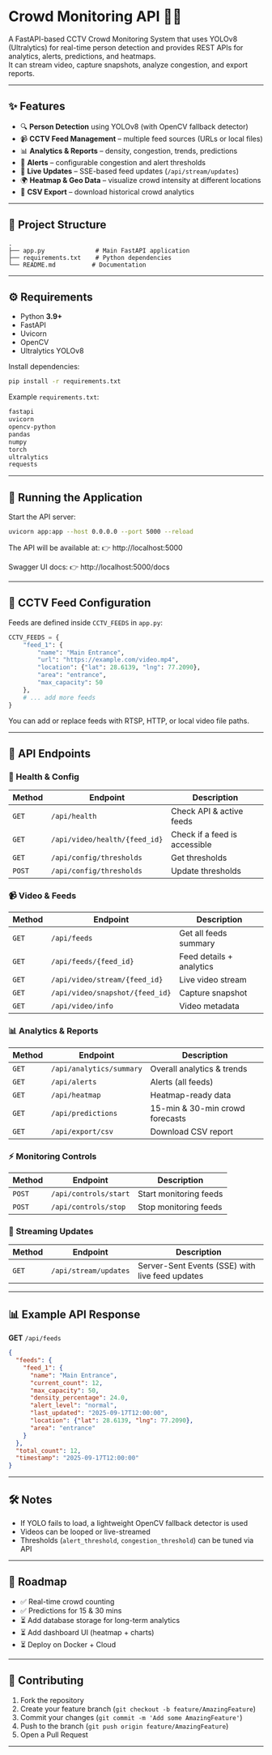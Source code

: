 # Crowd Monitoring API 🚦👥

A FastAPI-based CCTV Crowd Monitoring System that uses YOLOv8 (Ultralytics) for real-time person detection and provides REST APIs for analytics, alerts, predictions, and heatmaps.  
It can stream video, capture snapshots, analyze congestion, and export reports.

---

## ✨ Features

- 🔍 **Person Detection** using YOLOv8 (with OpenCV fallback detector)
- 📹 **CCTV Feed Management** – multiple feed sources (URLs or local files)
- 📊 **Analytics & Reports** – density, congestion, trends, predictions
- 🚨 **Alerts** – configurable congestion and alert thresholds
- 🔄 **Live Updates** – SSE-based feed updates (`/api/stream/updates`)
- 🌍 **Heatmap & Geo Data** – visualize crowd intensity at different locations
- 📑 **CSV Export** – download historical crowd analytics

---

## 📂 Project Structure

```
.
├── app.py              # Main FastAPI application
├── requirements.txt    # Python dependencies
└── README.md          # Documentation
```

---

## ⚙️ Requirements

- Python **3.9+**
- FastAPI
- Uvicorn
- OpenCV
- Ultralytics YOLOv8

Install dependencies:

```bash
pip install -r requirements.txt
```

Example `requirements.txt`:

```txt
fastapi
uvicorn
opencv-python
pandas
numpy
torch
ultralytics
requests
```

---

## 🚀 Running the Application

Start the API server:

```bash
uvicorn app:app --host 0.0.0.0 --port 5000 --reload
```

The API will be available at:
👉 http://localhost:5000

Swagger UI docs:
👉 http://localhost:5000/docs

---

## 🎥 CCTV Feed Configuration

Feeds are defined inside `CCTV_FEEDS` in `app.py`:

```python
CCTV_FEEDS = {
    "feed_1": {
        "name": "Main Entrance",
        "url": "https://example.com/video.mp4",
        "location": {"lat": 28.6139, "lng": 77.2090},
        "area": "entrance",
        "max_capacity": 50
    },
    # ... add more feeds
}
```

You can add or replace feeds with RTSP, HTTP, or local video file paths.

---

## 📡 API Endpoints

### 🔎 Health & Config

| Method | Endpoint | Description |
|--------|----------|-------------|
| `GET` | `/api/health` | Check API & active feeds |
| `GET` | `/api/video/health/{feed_id}` | Check if a feed is accessible |
| `GET` | `/api/config/thresholds` | Get thresholds |
| `POST` | `/api/config/thresholds` | Update thresholds |

### 📹 Video & Feeds

| Method | Endpoint | Description |
|--------|----------|-------------|
| `GET` | `/api/feeds` | Get all feeds summary |
| `GET` | `/api/feeds/{feed_id}` | Feed details + analytics |
| `GET` | `/api/video/stream/{feed_id}` | Live video stream |
| `GET` | `/api/video/snapshot/{feed_id}` | Capture snapshot |
| `GET` | `/api/video/info` | Video metadata |

### 📊 Analytics & Reports

| Method | Endpoint | Description |
|--------|----------|-------------|
| `GET` | `/api/analytics/summary` | Overall analytics & trends |
| `GET` | `/api/alerts` | Alerts (all feeds) |
| `GET` | `/api/heatmap` | Heatmap-ready data |
| `GET` | `/api/predictions` | 15-min & 30-min crowd forecasts |
| `GET` | `/api/export/csv` | Download CSV report |

### ⚡ Monitoring Controls

| Method | Endpoint | Description |
|--------|----------|-------------|
| `POST` | `/api/controls/start` | Start monitoring feeds |
| `POST` | `/api/controls/stop` | Stop monitoring feeds |

### 🔄 Streaming Updates

| Method | Endpoint | Description |
|--------|----------|-------------|
| `GET` | `/api/stream/updates` | Server-Sent Events (SSE) with live feed updates |

---

## 📊 Example API Response

**GET** `/api/feeds`

```json
{
  "feeds": {
    "feed_1": {
      "name": "Main Entrance",
      "current_count": 12,
      "max_capacity": 50,
      "density_percentage": 24.0,
      "alert_level": "normal",
      "last_updated": "2025-09-17T12:00:00",
      "location": {"lat": 28.6139, "lng": 77.2090},
      "area": "entrance"
    }
  },
  "total_count": 12,
  "timestamp": "2025-09-17T12:00:00"
}
```

---

## 🛠️ Notes

- If YOLO fails to load, a lightweight OpenCV fallback detector is used
- Videos can be looped or live-streamed
- Thresholds (`alert_threshold`, `congestion_threshold`) can be tuned via API

---

## 📌 Roadmap

- ✅ Real-time crowd counting
- ✅ Predictions for 15 & 30 mins
- ⏳ Add database storage for long-term analytics
- ⏳ Add dashboard UI (heatmap + charts)
- ⏳ Deploy on Docker + Cloud

---

## 🤝 Contributing

1. Fork the repository
2. Create your feature branch (`git checkout -b feature/AmazingFeature`)
3. Commit your changes (`git commit -m 'Add some AmazingFeature'`)
4. Push to the branch (`git push origin feature/AmazingFeature`)
5. Open a Pull Request

---

